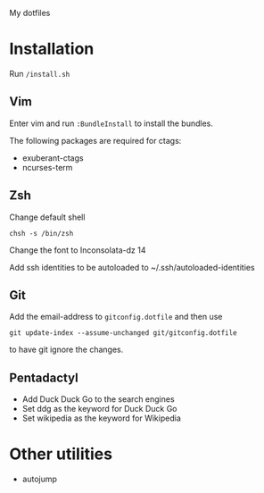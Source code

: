 My dotfiles

# Installation

Run `/install.sh`

## Vim

Enter vim and run `:BundleInstall` to install the bundles.

The following packages are required for ctags:
* exuberant-ctags
* ncurses-term

## Zsh

Change default shell

    chsh -s /bin/zsh

Change the font to Inconsolata-dz 14

Add ssh identities to be autoloaded to ~/.ssh/autoloaded-identities

## Git

Add the email-address to `gitconfig.dotfile` and then use

    git update-index --assume-unchanged git/gitconfig.dotfile

to have git ignore the changes.

## Pentadactyl

* Add Duck Duck Go to the search engines
* Set ddg as the keyword for Duck Duck Go
* Set wikipedia as the keyword for Wikipedia

# Other utilities

* autojump
